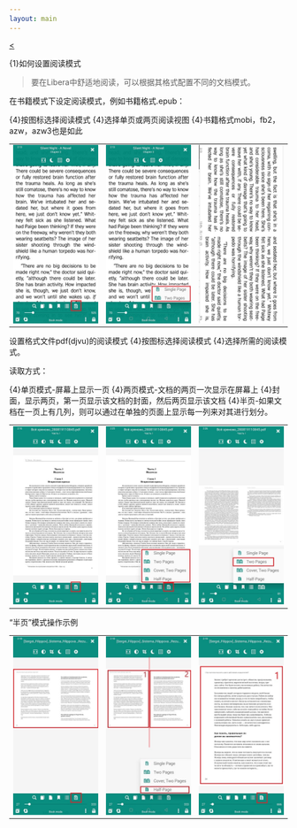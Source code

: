 ```yaml
---
layout: main
---
```

[<](/wiki/faq/zh)

{1}如何设置阅读模式

>要在Libera中舒适地阅读，可以根据其格式配置不同的文档模式。

在书籍模式下设定阅读模式，例如书籍格式.epub：

{4}按图标选择阅读模式
{4}选择单页或两页阅读视图
{4}书籍格式mobi，fb2，azw，azw3也是如此

||||
|-|-|-|
|![](1.jpg)|![](2.jpg)|![](3.jpg)|

设置格式文件pdf(djvu)的阅读模式
{4}按图标选择阅读模式
{4}选择所需的阅读模式。

读取方式：

{4}单页模式-屏幕上显示一页
{4}两页模式-文档的两页一次显示在屏幕上
{4}封面，显示两页，第一页显示该文档的封面，然后两页显示该文档
{4}半页-如果文档在一页上有几列，则可以通过在单独的页面上显示每一列来对其进行划分。

||||
|-|-|-|
|![](4.jpg)|![](5.jpg)|![](6.jpg)|

“半页”模式操作示例

||||
|-|-|-|
|![](7.jpg)|![](8.jpg)|![](9.jpg)|
